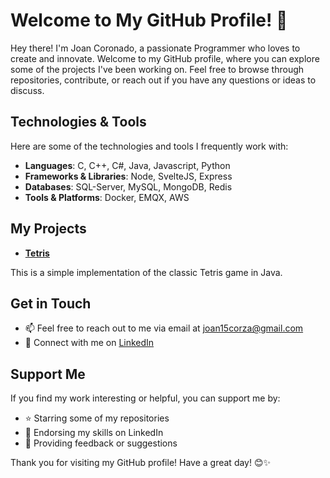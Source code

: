 # Welcome to My GitHub Profile! 👋

Hey there! I'm Joan Coronado, a passionate Programmer who loves to create and innovate. Welcome to my GitHub profile, where you can explore some of the projects I've been working on. Feel free to browse through repositories, contribute, or reach out if you have any questions or ideas to discuss.


## Technologies & Tools

Here are some of the technologies and tools I frequently work with:

* **Languages**: C, C++, C#, Java, Javascript, Python 
* **Frameworks & Libraries**: Node, SvelteJS, Express
* **Databases**: SQL-Server, MySQL, MongoDB, Redis
* **Tools & Platforms**: Docker, EMQX, AWS


## My Projects
* **[Tetris](https://github.com/joanqwerty/Tetris)**
  
This is a simple implementation of the classic Tetris game in Java.


## Get in Touch

* 📫 Feel free to reach out to me via email at joan15corza@gmail.com
* 💬 Connect with me on [LinkedIn](https://www.linkedin.com/in/joan-sebastian-coronado-zavala-178a431a9)


## Support Me

If you find my work interesting or helpful, you can support me by:

* ⭐️ Starring some of my repositories
* 🌟 Endorsing my skills on LinkedIn
* 💬 Providing feedback or suggestions

Thank you for visiting my GitHub profile! Have a great day! 😊✨
